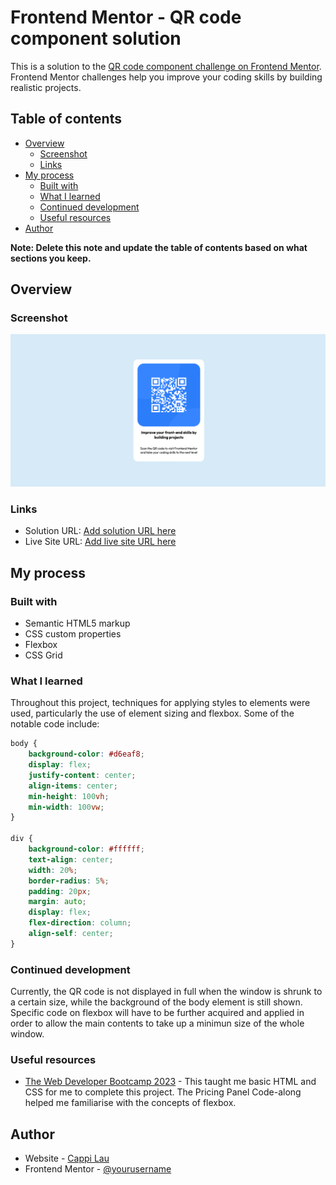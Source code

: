 # Frontend Mentor - QR code component solution

This is a solution to the [QR code component challenge on Frontend Mentor](https://www.frontendmentor.io/challenges/qr-code-component-iux_sIO_H). Frontend Mentor challenges help you improve your coding skills by building realistic projects. 

## Table of contents

- [Overview](#overview)
  - [Screenshot](#screenshot)
  - [Links](#links)
- [My process](#my-process)
  - [Built with](#built-with)
  - [What I learned](#what-i-learned)
  - [Continued development](#continued-development)
  - [Useful resources](#useful-resources)
- [Author](#author)

**Note: Delete this note and update the table of contents based on what sections you keep.**

## Overview

### Screenshot

![](images\qr-code-finished-page.png)

### Links

- Solution URL: [Add solution URL here](https://your-solution-url.com)
- Live Site URL: [Add live site URL here](https://your-live-site-url.com)

## My process

### Built with

- Semantic HTML5 markup
- CSS custom properties
- Flexbox
- CSS Grid

### What I learned

Throughout this project, techniques for applying styles to elements were used, particularly the use of element sizing and flexbox. Some of the notable code include:

```css
body {
    background-color: #d6eaf8;
    display: flex;
    justify-content: center;
    align-items: center;
    min-height: 100vh;
    min-width: 100vw;
}

div {
    background-color: #ffffff;
    text-align: center;
    width: 20%;
    border-radius: 5%;
    padding: 20px;
    margin: auto;
    display: flex;
    flex-direction: column;
    align-self: center;
}
```

### Continued development

Currently, the QR code is not displayed in full when the window is shrunk to a certain size, while the background of the body element is still shown. Specific code on flexbox will have to be further acquired and applied in order to allow the main contents to take up a minimun size of the whole window.

### Useful resources

- [The Web Developer Bootcamp 2023](https://www.udemy.com/course/the-web-developer-bootcamp/) - This taught me basic HTML and CSS for me to complete this project. The Pricing Panel Code-along helped me familiarise with the concepts of flexbox.

## Author

- Website - [Cappi Lau](https://github.com/lauyc-c)
- Frontend Mentor - [@yourusername](https://www.frontendmentor.io/profile/yourusername)
